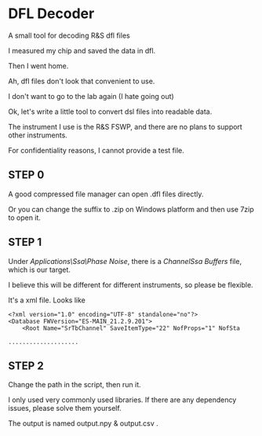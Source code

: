 # DFL Decoder
A small tool for decoding R&amp;S dfl files

I measured my chip and saved the data in dfl. 

Then I went home. 

Ah, dfl files don't look that convenient to use. 

I don't want to go to the lab again (I hate going out) 

Ok, let's write a little tool to convert dsl files into readable data. 

The instrument I use is the R&S FSWP, and there are no plans to support other instruments. 

For confidentiality reasons, I cannot provide a test file.


## STEP 0
A good compressed file manager can open .dfl files directly. 
 
Or you can change the suffix to .zip on Windows platform and then use 7zip to open it.

## STEP 1
Under _Applications\Ssa\Phase Noise_, there is a _ChannelSsa Buffers_ file, which is our target. 

I believe this will be different for different instruments, so please be flexible.

It's a xml file. Looks like

```
<?xml version="1.0" encoding="UTF-8" standalone="no"?>
<Database FWVersion="ES-MAIN_21.2.9.201">
	<Root Name="SrTbChannel" SaveItemType="22" NofProps="1" NofSta

....................
 ```

## STEP 2
Change the path in the script, then run it. 

I only used very commonly used libraries. If there are any dependency issues, please solve them yourself.

The output is named output.npy & output.csv .


